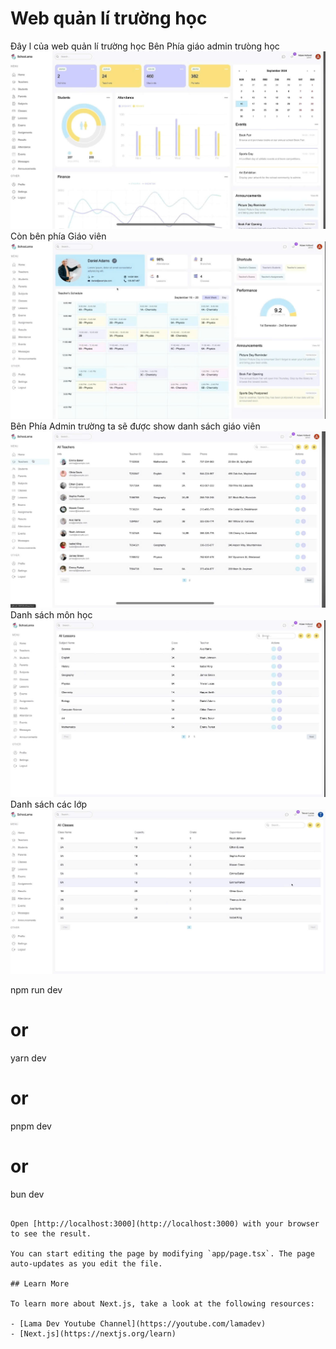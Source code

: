 # Web quản lí trường học

Đây l của web quản lí trường học 
Bên Phía giáo admin trưòng học
![example](./Images/dashboashTecher.jpg)
Còn bên phía Giáo viên
![example](./Images/f0e95f83d1546c0a3545.jpg)
Bên Phía Admin trường ta sẽ được show danh sách giáo viên
![example](./Images/7efdb3a23d75802bd964.jpg)
Danh sách môn học
![example](./Images/4c37c86e46b9fbe7a2a8.jpg)
Danh sách các lớp
![example](./Images/2b9bbceb323c8f62d62d.jpg)


npm run dev
# or
yarn dev
# or
pnpm dev
# or
bun dev
```

Open [http://localhost:3000](http://localhost:3000) with your browser to see the result.

You can start editing the page by modifying `app/page.tsx`. The page auto-updates as you edit the file.

## Learn More

To learn more about Next.js, take a look at the following resources:

- [Lama Dev Youtube Channel](https://youtube.com/lamadev) 
- [Next.js](https://nextjs.org/learn)
